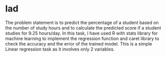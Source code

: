 # lad

The problem statement is to predict the percentage of a student based on the number of study hours and to calculate the predicted score if a student studies for 9.25 hours/day.
In this task, I have used R with stats library for machine learning to implement the regression function and caret library to check the accuracy and the error of the trained model.
This is a simple Linear regression task as it involves only 2 variables.
